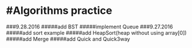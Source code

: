#Algorithms practice
=====================
###9.28.2016
#####add BST
#####implement Queue 
###9.27.2016
#####add sort example 
#####add HeapSort(heap without using array[0])
#####add Merge
#####add Quick and Quick3way
